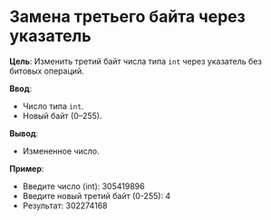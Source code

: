 # Замена третьего байта через указатель

**Цель**: Изменить третий байт числа типа `int` через указатель без битовых операций.

**Ввод**: 
- Число типа `int`.
- Новый байт (0–255).

**Вывод**: 
- Измененное число.

**Пример**:
- Введите число (int): 305419896
- Введите новый третий байт (0-255): 4
- Результат: 302274168